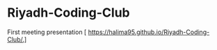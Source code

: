 # Riyadh-Coding-Club

First meeting presentation
[ https://halima95.github.io/Riyadh-Coding-Club/.]
